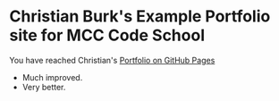 # Christian Burk's Example Portfolio site for MCC Code School

You have reached Christian's [Portfolio on GitHub Pages](https://omahane.github.io)

- Much improved.
- Very better.
